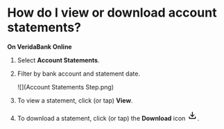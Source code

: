 # How do I view or download account statements?

**On VeridaBank Online**

1.	Select **Account Statements**.
2.	Filter by bank account and statement date.<br>

    ![](Account Statements Step.png)<br>
3.	To view a statement, click (or tap) **View**.<br>
4.	To download a statement, click (or tap) the **Download** icon ![Download icon](download.png).
